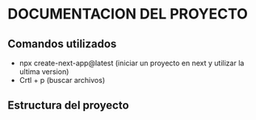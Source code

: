 # DOCUMENTACION DEL PROYECTO

## Comandos utilizados
- npx create-next-app@latest (iniciar un proyecto en next y utilizar la ultima version)
- Crtl + p (buscar archivos)



## Estructura del proyecto
